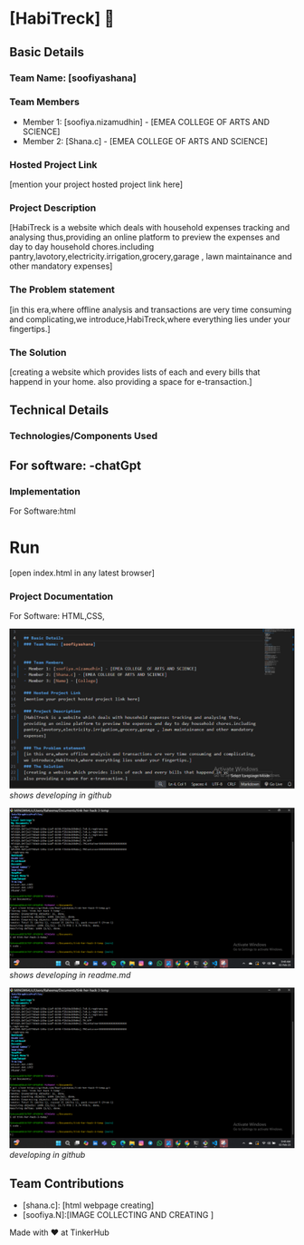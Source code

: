 # [HabiTreck] 🎯


## Basic Details
### Team Name: [soofiyashana]


### Team Members
- Member 1: [soofiya.nizamudhin] - [EMEA COLLEGE  OF ARTS AND SCIENCE]
- Member 2: [Shana.c] - [EMEA COLLEGE OF ARTS AND SCIENCE]


### Hosted Project Link
[mention your project hosted project link here]

### Project Description
[HabiTreck is a website which deals with household expenses tracking and analysing thus,providing an online platform to preview the expenses and day to day household chores.including pantry,lavotory,electricity.irrigation,grocery,garage , lawn maintainance and other mandatory expenses]

### The Problem statement
[in this era,where offline analysis and transactions are very time consuming and complicating,we introduce,HabiTreck,where everything lies under your fingertips.]
### The Solution
[creating a website which provides lists of each and every bills that happend in your home.
also providing a space for e-transaction.]

## Technical Details
### Technologies/Components Used
For software:
-chatGpt
-


### Implementation
For Software:html

# Run
[open index.html in any latest browser]

### Project Documentation
For Software:
HTML,CSS,

![Screenshots1](screenshots/Screenshot1.png) *shows developing in github*

![screenshots2](screenshots/Screenshot2.png) *shows developing in readme.md*

![Screenshot3](screenshots/Screenshot3.png)
*developing in github*




## Team Contributions
- [shana.c]: [html webpage creating]
- [soofiya.N]:[IMAGE COLLECTING AND CREATING ]



Made with ❤️ at TinkerHub
